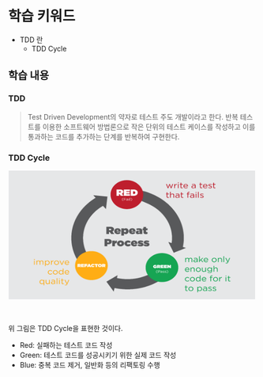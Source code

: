# 학습 키워드

- TDD 란
  - TDD Cycle

## 학습 내용

### TDD

> Test Driven Development의 약자로 테스트 주도 개발이라고 한다. 반복 테스트를 이용한 소프트웨어 방법론으로 작은 단위의 테스트 케이스를 작성하고 이를 통과하는 코드를 추가하는 단계를 반복하여 구현한다.

### TDD Cycle

<img src="./images/tdd-cycle.png" height="260px" width="500px">

&nbsp;

위 그림은 TDD Cycle을 표현한 것이다.

- Red: 실패하는 테스트 코드 작성
- Green: 테스트 코드를 성공시키기 위한 실제 코드 작성
- Blue: 중복 코드 제거, 일반화 등의 리팩토링 수행
